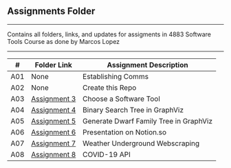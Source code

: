 ##  Assignments Folder

---

Contains all folders, links, and updates for assigments in 4883 Software Tools Course
as done by Marcos Lopez

---

|   #   | Folder Link | Assignment Description |
| :---: | ----------- | ---------------------- |
| A01   | None    | Establishing Comms     |
| A02   | None   | Create this Repo       |
| A03   | [Assignment 3](./A03/)    | Choose a Software Tool |
| A04   | [Assignment 4](./A04/)    | Binary Search Tree in GraphViz|
| A05   | [Assignment 5](./A05/)    | Generate Dwarf Family Tree in GraphViz |
| A06   | [Assignment 6](./A06)     | Presentation on Notion.so |
| A07   | [Assignment 7](./A07/)    | Weather Underground Webscraping   |
| A08   | [Assignment 8](./A08)     | COVID-19 API |


